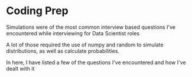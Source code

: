 # Coding Prep

Simulations were of the most common interview based questions I've encountered while interviewing for Data Scientist roles 

A lot of those required the use of numpy and random to simulate distributions, as well as calculate probabilities. 

In here, I have listed a few of the questions I've encountered and how I've dealt with it 

